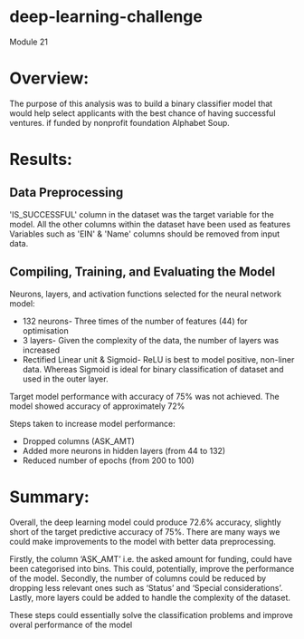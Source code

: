 # deep-learning-challenge
Module 21


# Overview:

The purpose of this analysis was to build a binary classifier model that would help select applicants with the best chance of having successful ventures. if funded by nonprofit foundation Alphabet Soup.


# Results: 

## Data Preprocessing

'IS_SUCCESSFUL' column in the dataset was the target variable for the model.
All the other columns within the dataset have been used as features
Variables such as 'EIN' & 'Name' columns should be removed from input data.

## Compiling, Training, and Evaluating the Model

Neurons, layers, and activation functions selected for the neural network model:

* 132 neurons- Three times of the number of features (44) for optimisation
* 3 layers- Given the complexity of the data, the number of layers was increased
* Rectified Linear unit & Sigmoid-  ReLU is best to model positive, non-liner data. Whereas Sigmoid is ideal for binary classification of dataset and used in the outer layer.

Target model performance with accuracy of 75% was not achieved. The model showed accuracy of approximately 72%

Steps taken to increase model performance:
* Dropped columns (ASK_AMT)
* Added more neurons in hidden layers (from 44 to 132)
* Reduced number of epochs (from 200 to 100)

# Summary: 

Overall, the deep learning model could produce 72.6% accuracy, slightly short of the target predictive accuracy of 75%. There are many ways we could make improvements to the model with better data preprocessing.

Firstly, the column ‘ASK_AMT’ i.e. the asked amount for funding, could have been categorised into bins. This could, potentially, improve the performance of the model.
Secondly, the number of columns could be reduced by dropping less relevant ones such as ‘Status’ and ‘Special considerations’. Lastly, more layers could be added to handle the complexity of the dataset. 

These steps could essentially solve the classification problems and improve overal performance of the model
